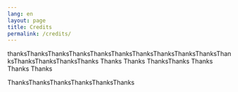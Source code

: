 ```yaml
---
lang: en
layout: page
title: Credits
permalink: /credits/
---
```




thanksThanksThanksThanksThanksThanksThanksThanksThanksThanksThanksThanksThanksThanksThanks
Thanks
Thanks
ThanksThanks
Thanks
Thanks
Thanks

ThanksThanksThanksThanksThanksThanks